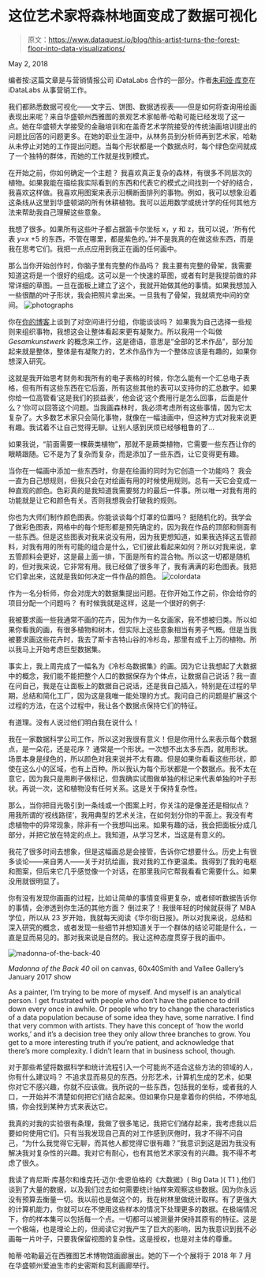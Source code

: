 # 这位艺术家将森林地面变成了数据可视化

> 原文：<https://www.dataquest.io/blog/this-artist-turns-the-forest-floor-into-data-visualizations/>

May 2, 2018

编者按:这篇文章是与营销情报公司 iDataLabs 合作的一部分。作者[朱莉娅·库克](https://www.linkedin.com/in/jreedcook/)在 iDataLabs 从事营销工作。

我们都熟悉数据可视化——文字云、饼图、数据透视表——但是如何将查询用绘画表现出来呢？来自华盛顿州西雅图的景观艺术家帕蒂·哈勒可能已经发现了这一点。她在华盛顿大学接受的金融培训和在盖奇艺术学院接受的传统油画培训提出的问题比回答的问题更多。在她的职业生涯中，从林务员到分析师再到艺术家，哈勒从未停止对她的工作提出问题。当每个形状都是一个数据点时，每个绿色空间就成了一个独特的群体，而她的工作就是找到模式。

在开始之前，你如何确定一个主题？
我喜欢真正复杂的森林，有很多不同层次的植物。如果我能在描绘我实际看到的东西和代表它的模式之间找到一个好的结合，我喜欢这样做。我喜欢用图案来表示沿横断面排列的事物。例如，我可以想象沿着这条线从这里到华盛顿湖的所有休耕植物。我可以运用数学或统计学的任何其他方法来帮助我自己理解这些意象。

我想了很多。如果所有这些叶子都占据笛卡尔坐标 x，y 和 z，我可以说，‘所有代表 *y=x* +5 的东西，不管在哪里，都是紫色的。’并不是我真的在做这些东西，而是我在思考它们。我把一点点应用到我正在画的任何画中。

那么当你开始创作时，你脑子里有完整的作品吗？
我主要有完整的骨架，我需要知道这将是一个很好的组成。这可以是一个快速的草图，或者有时是我提前做的非常详细的草图。一旦在面板上建立了这个，我就开始做其他的事情。如果我想加入一些很酷的叶子形状，我会把照片拿出来。一旦我有了骨架，我就填充中间的空间。
![photographs](img/a95d2bb9b8ebf7e212de4257d30315b0.png)

你在[你的博客](https://pattyhaller.com/1454-2/)上谈到了对空间进行分组，你能谈谈吗？
如果我为自己选择一些规则来组织事物，我想这会让整体看起来更有凝聚力。所以我用一个叫做 *Gesamkunstwerk* 的概念来工作，这是德语，意思是“全部的艺术作品”，部分加起来就是整体，整体是有凝聚力的，艺术作品作为一个整体应该是有趣的，如果你想深入研究。

这就是我开始思考财务和我所有的电子表格的时候，你怎么能有一个汇总电子表格，但有所有这些东西在它后面，所有这些其他的表可以支持你的汇总数字。如果你给一位高管看‘这是我们的损益表’，他会说‘这个费用行是怎么回事，后面是什么？’你可以回答这个问题。当我画森林时，我必须考虑所有这些事情，因为它太复杂了。大多数艺术家只会简化事物，就像在一幅油画中，但这种方式对我来说更有趣。我试着不让自己觉得无聊。让别人感到厌烦已经够粗鲁的了…

如果我说，“前面需要一棵蕨类植物”，那就不是蕨类植物，它需要一些东西让你的眼睛跟随。它不是为了复杂而复杂，而是添加了一些东西，让它变得更有趣。

当你在一幅画中添加一些东西时，你是在绘画的同时为它创造一个功能吗？
我会一直为自己想规则，但我只会在对绘画有用的时候使用规则。总有一天它会变成一种直观的颜色。色彩真的是我知道我需要努力的最后一件事。所以唯一对我有用的功能就是让它和颜色有关。否则我想我会打破我的规则。

你也为大师们制作颜色图表。你能谈谈每个灯罩的位置吗？
挺随机化的。我学会了做彩色图表，网格中的每个矩形都是预先确定的，因为我在作品的顶部和侧面有一些东西。但是这些图表对我来说没有用，因为我更想知道，如果我选择这五管颜料，对我有用的所有可能的组合是什么，它们彼此看起来如何？所以对我来说，拿五管颜料会更好，这是最上面一排，下面是所有的混合物。所以这一切都是随机的，但对我来说，它非常有用。我已经做了很多年了，我有满满的彩色图表。我把它们拿出来，这就是我如何决定一件作品的颜色。
![colordata](img/dd7ee1f1984a584a7f3cdab9e3823f65.png)

作为一名分析师，你会对庞大的数据集提出问题。在你开始工作之前，你会给你的项目分配一个问题吗？
有时候我就是这样，这是一个很好的例子:

我被要求画一些我通常不画的花卉，因为作为一名女画家，我不想被归类。所以如果你看我的画，有很多植物和树木，但实际上这些意象相当有男子气概。但是当我被要求画这些花卉时，我去了斯卡吉特山谷的冷杉岛，那里有成千上万的植物。所以我马上开始考虑巨型数据集。

事实上，我上周完成了一幅名为《冷杉岛数据集》的画。因为它让我想起了大数据中的概念，我们能不能把整个人口的数据保存为个体点，让数据自己说话？我一直在问自己，我是在让面板上的数据自己说话，还是我自己插入，特别是在过程的早期，总结和简化工厂，因为这是我唯一能处理的方式。我问自己的问题是扩展这个过程的方法，在这个过程中，我让各个数据点保持它们的特征。

有道理。没有人说过他们明白我在说什么！

我在一家数据科学公司工作，所以这对我很有意义！但是你用什么来表示每个数据点，是一朵花，还是花序？
通常是一个形状。一次想不出太多东西，就用形状。场景本身是绿色的，所以颜色对我来说并不太有趣。但是如果你看看这些形状，即使在这么小的区域，也有上百种。所以我认为每个形状都是一个数据点。我不太在意它，因为我只是用刷子做标记，但我确实试图做单独的标记来代表单独的叶子形状。再说一次，这和植物没有任何关系。这是关于保持复杂性。

那么，当你把目光吸引到一条线或一个图案上时，你关注的是像差还是相似点？
用我所谓的‘视线路径’，我用典型的艺术关注，在如何划分你的平面上。我没有考虑植物中的异常现象，除非有一个我想叫出来。如果有趣的话，我会把面板分成几部分，并把它放在特定的点上。我知道，从学习艺术，当这是有意义的。

我花了很多时间去想象，但是这幅画总是会接管，告诉你它想要什么。历史上有很多谈论——来自男人——关于对抗绘画，我对我的工作更温柔。我得到了我的电枢和图案，但后来它几乎感觉像一个对话，在那里我问它帮我看看它需要什么。如果没用就很明显了。

你有没有发现你画画的过程，比如让简单的事情变得更复杂，或者倾听数据告诉你的事情，会渗透到你生活的其他方面？
倒过来了！我很年轻的时候就获得了 MBA 学位，所以从 23 岁开始，我就每天阅读《华尔街日报》。所以对我来说，总结和深入研究的概念，或者发现一些细节并想知道关于一个群体的结论可能是什么，一直是显而易见的。那对我来说是自然的。我让这种态度贯穿于我的画中。

![madonna-of-the-back-40](img/eb273ade4314e2e50159b2f520e333f1.png)

*Madonna of the Back 40* oil on canvas, 60x40Smith and Vallee Gallery’s January 2017 show

As a painter, I’m trying to be more of myself. And myself is an analytical person. I get frustrated with people who don’t have the patience to drill down every once in awhile. Or people who try to change the characteristics of a data population because of some idea they have, some narrative. I find that very common with artists. They have this concept of ‘how the world works,’ and it’s a decision tree they only allow three branches to grow. You get to a more interesting truth if you’re patient, and acknowledge that there’s more complexity. I didn’t learn that in business school, though.

对于那些希望将数据科学和统计流程引入一个可能尚不适合这些方法的领域的人，你有什么建议吗？
不追求显而易见的东西。分形艺术，计算机生成的艺术，如果你对它不感兴趣，你就不应该做。我所说的一些东西，包括我的坐标，或者我的人口，一开始并不清楚如何把它们结合起来。但如果你只是拿着你的供给，不停地乱搞，你会找到某种方式来表达它。

我真的对我的实验很有条理，我做了很多笔记，我把它们储存起来，我考虑我以后要如何使用它们。只有当我发现自己真的对工作感到厌倦时，我才不得不问自己，“为什么我觉得它无聊，而其他人都觉得它很有趣？”我意识到这是因为我没有解决我对复杂性的兴趣。我对它有耐心，也有其他艺术家没有的兴趣。我不得不考虑了很久。

我读了肯尼斯·库基尔和维克托·迈尔·舍恩伯格的《大数据》( Big Data )( T1 ),他们谈到了大量的数据，以及我们过去如何需要统计抽样来观察这些数据。因为你永远没有预算去衡量一切。我以前也是做这个的，我在树林里做统计取样。有了更强大的计算机能力，你就可以在不使用这些样本的情况下处理更多的数据。在极端情况下，你的样本集可以包括每一个点。一切都可以被测量并保持其原有的特征。这是一个极端，也是理论上的，但阅读它对我产生了巨大的影响，因为我意识到我不必画每一片叶子，只要我保留视图的复杂性。这是授权，也是对主体的尊重。

帕蒂·哈勒最近在西雅图艺术博物馆画廊展出。她的下一个个展将于 2018 年 7 月在华盛顿州爱迪生市的史密斯和瓦利画廊举行。
